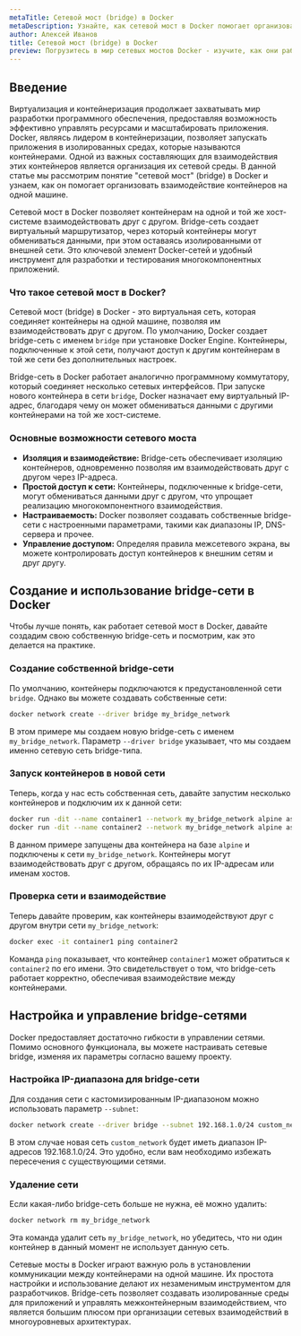 ```yaml
---
metaTitle: Сетевой мост (bridge) в Docker
metaDescription: Узнайте, как сетевой мост в Docker помогает организовать взаимодействие контейнеров, изучите возможности и примеры для упрощения сетевой конфигурации
author: Алексей Иванов
title: Сетевой мост (bridge) в Docker
preview: Погрузитесь в мир сетевых мостов Docker - изучите, как они работают и как упрощают коммуникацию между контейнерами. Разберитесь с примерами и настройкой сетевых мостов
---
```


## Введение

Виртуализация и контейнеризация продолжает захватывать мир разработки программного обеспечения, предоставляя возможность эффективно управлять ресурсами и масштабировать приложения. Docker, являясь лидером в контейнеризации, позволяет запускать приложения в изолированных средах, которые называются контейнерами. Одной из важных составляющих для взаимодействия этих контейнеров является организация их сетевой среды. В данной статье мы рассмотрим понятие "сетевой мост" (bridge) в Docker и узнаем, как он помогает организовать взаимодействие контейнеров на одной машине.

Сетевой мост в Docker позволяет контейнерам на одной и той же хост-системе взаимодействовать друг с другом. Bridge-сеть создает виртуальный маршрутизатор, через который контейнеры могут обмениваться данными, при этом оставаясь изолированными от внешней сети. Это ключевой элемент Docker-сетей и удобный инструмент для разработки и тестирования многокомпонентных приложений.

### Что такое сетевой мост в Docker?

Сетевой мост (bridge) в Docker - это виртуальная сеть, которая соединяет контейнеры на одной машине, позволяя им взаимодействовать друг с другом. По умолчанию, Docker создает bridge-сеть с именем `bridge` при установке Docker Engine. Контейнеры, подключенные к этой сети, получают доступ к другим контейнерам в той же сети без дополнительных настроек.

Bridge-сеть в Docker работает аналогично программному коммутатору, который соединяет несколько сетевых интерфейсов. При запуске нового контейнера в сети `bridge`, Docker назначает ему виртуальный IP-адрес, благодаря чему он может обмениваться данными с другими контейнерами на той же хост-системе.

### Основные возможности сетевого моста

- **Изоляция и взаимодействие:** Bridge-сеть обеспечивает изоляцию контейнеров, одновременно позволяя им взаимодействовать друг с другом через IP-адреса.
- **Простой доступ к сети:** Контейнеры, подключенные к bridge-сети, могут обмениваться данными друг с другом, что упрощает реализацию многокомпонентного взаимодействия.
- **Настраиваемость:** Docker позволяет создавать собственные bridge-сети с настроенными параметрами, такими как диапазоны IP, DNS-сервера и прочее.
- **Управление доступом:** Определяя правила межсетевого экрана, вы можете контролировать доступ контейнеров к внешним сетям и друг другу.

## Создание и использование bridge-сети в Docker

Чтобы лучше понять, как работает сетевой мост в Docker, давайте создадим свою собственную bridge-сеть и посмотрим, как это делается на практике.

### Создание собственной bridge-сети

По умолчанию, контейнеры подключаются к предустановленной сети `bridge`. Однако вы можете создавать собственные сети:

```bash
docker network create --driver bridge my_bridge_network
```

В этом примере мы создаем новую bridge-сеть с именем `my_bridge_network`. Параметр `--driver bridge` указывает, что мы создаем именно сетевую сеть bridge-типа.

### Запуск контейнеров в новой сети

Теперь, когда у нас есть собственная сеть, давайте запустим несколько контейнеров и подключим их к данной сети:

```bash
docker run -dit --name container1 --network my_bridge_network alpine ash
docker run -dit --name container2 --network my_bridge_network alpine ash
```

В данном примере запущены два контейнера на базе `alpine` и подключены к сети `my_bridge_network`. Контейнеры могут взаимодействовать друг с другом, обращаясь по их IP-адресам или именам хостов.

### Проверка сети и взаимодействие

Теперь давайте проверим, как контейнеры взаимодействуют друг с другом внутри сети `my_bridge_network`:

```bash
docker exec -it container1 ping container2
```

Команда `ping` показывает, что контейнер `container1` может обратиться к `container2` по его имени. Это свидетельствует о том, что bridge-сеть работает корректно, обеспечивая взаимодействие между контейнерами.

## Настройка и управление bridge-сетями

Docker предоставляет достаточно гибкости в управлении сетями. Помимо основного функционала, вы можете настраивать сетевые bridge, изменяя их параметры согласно вашему проекту.

### Настройка IP-диапазона для bridge-сети

Для создания сети с кастомизированным IP-диапазоном можно использовать параметр `--subnet`:

```bash
docker network create --driver bridge --subnet 192.168.1.0/24 custom_network
```

В этом случае новая сеть `custom_network` будет иметь диапазон IP-адресов 192.168.1.0/24. Это удобно, если вам необходимо избежать пересечения с существующими сетями.

### Удаление сети

Если какая-либо bridge-сеть больше не нужна, её можно удалить:

```bash
docker network rm my_bridge_network
```

Эта команда удалит сеть `my_bridge_network`, но убедитесь, что ни один контейнер в данный момент не использует данную сеть.

Сетевые мосты в Docker играют важную роль в установлении коммуникации между контейнерами на одной машине. Их простота настройки и использование делают их незаменимым инструментом для разработчиков. Bridge-сеть позволяет создавать изолированные среды для приложений и управлять межконтейнерным взаимодействием, что является большим плюсом при организации сетевых взаимодействий в многоуровневых архитектурах.